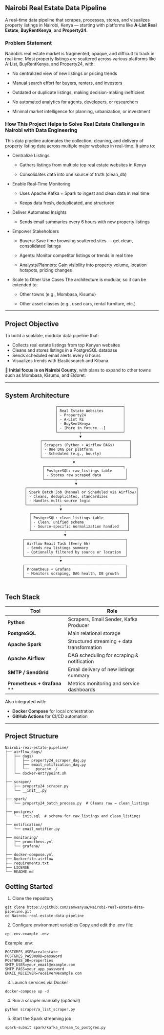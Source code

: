 ## Nairobi Real Estate Data Pipeline 
A real-time data pipeline that scrapes, processes, stores, and visualizes property listings in Nairobi, Kenya — starting with platforms like **A-List Real Estate**, **BuyRentKenya**, and **Property24**.

### Problem Statement
Nairobi’s real estate market is fragmented, opaque, and difficult to track in real time. Most property listings are scattered across various platforms like A-List, BuyRentKenya, and Property24, with:

* No centralized view of new listings or pricing trends

* Manual search effort for buyers, renters, and investors

* Outdated or duplicate listings, making decision-making inefficient

* No automated analytics for agents, developers, or researchers

* Minimal market intelligence for planning, urbanization, or investment

### How This Project Helps to Solve Real Estate Challenges in Nairobi with Data Engineering
This data pipeline automates the collection, cleaning, and delivery of property listing data across multiple major websites in real-time. It aims to:

* Centralize Listings
    * Gathers listings from multiple top real estate websites in Kenya

    * Consolidates data into one source of truth (clean_db)

* Enable Real-Time Monitoring
    * Uses Apache Kafka + Spark to ingest and clean data in real time

    * Keeps data fresh, deduplicated, and structured

* Deliver Automated Insights
    * Sends email summaries every 6 hours with new property listings


* Empower Stakeholders
    * Buyers: Save time browsing scattered sites — get clean, consolidated listings

    * Agents: Monitor competitor listings or trends in real time

    * Analysts/Planners: Gain visibility into property volume, location hotspots, pricing changes

* Scale to Other Use Cases
The architecture is modular, so it can be extended to:

    * Other towns (e.g., Mombasa, Kisumu)

    * Other asset classes (e.g., used cars, rental furniture, etc.)



---

##  Project Objective

To build a scalable, modular data pipeline that:
- Collects real estate listings from top Kenyan websites
- Cleans and stores listings in a PostgreSQL database
- Sends scheduled email alerts every 6 hours
- Visualizes trends with Elasticsearch and Kibana

📍 **Initial focus is on Nairobi County**, with plans to expand to other towns such as Mombasa, Kisumu, and Eldoret.

---
## System Architecture
```
                       ┌──────────────────────────────┐
                       │ Real Estate Websites         │
                       │ - Property24                 │
                       │ - A-List KE                  │
                       │ - BuyRentKenya               │
                       │ - [More in future...]        │
                       └──────────┬───────────────────┘
                                  ▼
                ┌────────────────────────────────────────┐
                │ Scrapers (Python + Airflow DAGs)       │
                │ - One DAG per platform                 │
                │ - Scheduled (e.g., hourly)             │
                └──────────────┬─────────────────────────┘
                               ▼
                 ┌────────────────────────────────────┐
                 │ PostgreSQL: raw_listings table      │
                 │ - Stores raw scraped data           │
                 └──────────────┬──────────────────────┘
                                ▼
         ┌──────────────────────────────────────────────────┐
         │ Spark Batch Job (Manual or Scheduled via Airflow)│
         │ - Cleans, deduplicates, standardizes             │
         │ - Handles multi-source logic                     │
         └───────────────┬──────────────────────────────────┘
                         ▼
           ┌────────────────────────────────────────────┐
           │ PostgreSQL: clean_listings table           │
           │ - Clean, unified schema                    │
           │ - Source-specific normalization handled    │
           └───────────────┬────────────────────────────┘
                           ▼
        ┌──────────────────────────────────────────────┐
        │ Airflow Email Task (Every 6h)                │
        │ - Sends new listings summary                 │
        │ - Optionally filtered by source or location  │
        └────────────────┬─────────────────────────────┘
                         ▼
        ┌──────────────────────────────────────────────┐
        │ Prometheus + Grafana                         │
        │ - Monitors scraping, DAG health, DB growth   │
        └──────────────────────────────────────────────┘


```


##  Tech Stack

| Tool        | Role                                      |
|-------------|-------------------------------------------|
| **Python**           | Scrapers, Email Sender, Kafka Producer       |
|  **PostgreSQL**       | Main relational storage                     |
|  **Apache Spark**      | Structured streaming + data transformation |
|  **Apache Airflow**    | DAG scheduling for scraping & notification  |
|  **SMTP / SendGrid**   | Email delivery of new listings summary      |
|  **Prometheus + Grafana** ** | Metrics monitoring and service dashboards |

Also integrated with:
-  **Docker Compose** for local orchestration
-  **GitHub Actions** for CI/CD automation

---

## Project Structure
```
Nairobi-real-estate-pipeline/
├── airflow_dags/
│   ├── dags/
│   │   ├── property24_scraper_dag.py
│   │   ├── email_notification_dag.py
│   │   └── __pycache__/
│   └── docker-entrypoint.sh
│
├── scraper/
│   ├── property24_scraper.py
│   └── __init__.py
│
├── spark/
│   └── property24_batch_process.py  # Cleans raw → clean_listings
│
├── postgres/
│   └── init.sql  # schema for raw_listings and clean_listings
│
├── notification/
│   └── email_notifier.py
│
├── monitoring/
│   ├── prometheus.yml
│   └── grafana/
│
├── docker-compose.yml
├── Dockerfile.airflow
├── requirements.txt
├── LICENSE
└── README.md

```

## Getting Started
1. Clone the repository
```
git clone https://github.com/samwanyua/Nairobi-real-estate-data-pipeline.git
cd Nairobi-real-estate-data-pipeline
```
2. Configure environment variables
Copy and edit the .env file:

```
cp .env.example .env
```
Example .env:

```
POSTGRES_USER=realestate
POSTGRES_PASSWORD=password
POSTGRES_DB=properties
SMTP_USER=your_email@example.com
SMTP_PASS=your_app_password
EMAIL_RECEIVER=receiver@example.com
```
3. Launch services via Docker
```
docker-compose up -d
```
4. Run a scraper manually (optional)
```
python scraper/a_list_scraper.py
```
5. Start the Spark streaming job
```
spark-submit spark/kafka_stream_to_postgres.py
```

